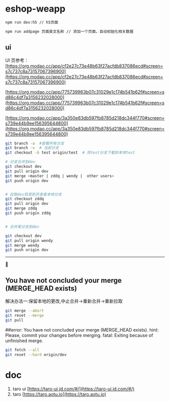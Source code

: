 # eshop-weapp

```bash
npm run dev:h5 // h5页面

npm run addpage 页面英文名称 // 添加一个页面，自动初始化相关数据

```

## ui

UI 页参考：[https://org.modao.cc/app/cf2e27c73e48b63f27acfdb837086ecd#screen=s7c737c8a73157067396900](https://org.modao.cc/app/cf2e27c73e48b63f27acfdb837086ecd#screen=s7c737c8a73157067396900)

[https://org.modao.cc/app/775739963b07c31029e1c174b541b62f#screen=sd86c4df7a3156232028000](https://org.modao.cc/app/775739963b07c31029e1c174b541b62f#screen=sd86c4df7a3156232028000)

[https://org.modao.cc/app/3a350e83db597fb8785d218dc344f770#screen=s739e44b9ee156395644800](https://org.modao.cc/app/3a350e83db597fb8785d218dc344f770#screen=s739e44b9ee156395644800)

```bash
git branch -a  #查看所有分支
git branch -v  # 当前分支
git checkout -b test origin/test  # 将test分支下载到本地test

# 分支合并到dev
git checkout dev
git pull origin dev
git merge <master | zddq | wendy |  other users>
git push origin dev


# 拉取dev信息到开发者本地分支
git checkout zddq
git pull origin dev
git merge zddq
git push origin zddq


# 合并某分支到dev

git checkout dev
git pull origin wendy
git merge wendy
git push origin dev
```

---

:bug:

## You have not concluded your merge (MERGE_HEAD exists)

解决办法一:保留本地的更改,中止合并->重新合并->重新拉取

```bash
git merge --abort
git reset --merge
git pull
```

##error: You have not concluded your merge (MERGE_HEAD exists).
hint: Please, commit your changes before merging.
fatal: Exiting because of unfinished merge.

```bash
git fetch --all
git reset --hard origin/dev

```

# doc

1. taro ui [https://taro-ui.jd.com/#/](https://taro-ui.jd.com/#/)
2. taro [https://taro.aotu.io](https://taro.aotu.io)
